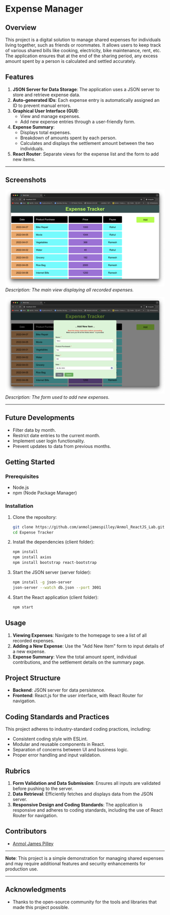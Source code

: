# Expense Manager

## Overview
This project is a digital solution to manage shared expenses for individuals living together, such as friends or roommates. It allows users to keep track of various shared bills like cooking, electricity, bike maintenance, rent, etc. The application ensures that at the end of the sharing period, any excess amount spent by a person is calculated and settled accurately.

## Features
1. **JSON Server for Data Storage**: The application uses a JSON server to store and retrieve expense data.
2. **Auto-generated IDs**: Each expense entry is automatically assigned an ID to prevent manual errors.
3. **Graphical User Interface (GUI)**:
    - View and manage expenses.
    - Add new expense entries through a user-friendly form.
4. **Expense Summary**:
    - Displays total expenses.
    - Breakdown of amounts spent by each person.
    - Calculates and displays the settlement amount between the two individuals.
5. **React Router**: Separate views for the expense list and the form to add new items.

---

## Screenshots

![Expense List](https://github.com/anmoljamespilley/Anmol_ReactJS_Lab/blob/main/Screenshots/Home%20Page.png)
*Description: The main view displaying all recorded expenses.*

![Add Expense Form](https://github.com/anmoljamespilley/Anmol_ReactJS_Lab/blob/main/Screenshots/Form.png)
*Description: The form used to add new expenses.*

---

## Future Developments
- Filter data by month.
- Restrict date entries to the current month.
- Implement user login functionality.
- Prevent updates to data from previous months.

## Getting Started
### Prerequisites
- Node.js
- npm (Node Package Manager)

### Installation
1. Clone the repository:
    ```bash
    git clone https://github.com/anmoljamespilley/Anmol_ReactJS_Lab.git
    cd Expense Tracker
    ```
2. Install the dependencies (client folder):
    ```bash
    npm install
    npm install axios
    npm install bootstrap react-bootstrap
    ```
3. Start the JSON server (server folder):
    ```bash
    npm install -g json-server
    json-server --watch db.json --port 3001
    ```
4. Start the React application (client folder):
    ```bash
    npm start
    ```

## Usage
1. **Viewing Expenses**: Navigate to the homepage to see a list of all recorded expenses.
2. **Adding a New Expense**: Use the "Add New Item" form to input details of a new expense.
3. **Expense Summary**: View the total amount spent, individual contributions, and the settlement details on the summary page.

## Project Structure
- **Backend**: JSON server for data persistence.
- **Frontend**: React.js for the user interface, with React Router for navigation.

## Coding Standards and Practices
This project adheres to industry-standard coding practices, including:
- Consistent coding style with ESLint.
- Modular and reusable components in React.
- Separation of concerns between UI and business logic.
- Proper error handling and input validation.

## Rubrics
1. **Form Validation and Data Submission**: Ensures all inputs are validated before pushing to the server.
2. **Data Retrieval**: Efficiently fetches and displays data from the JSON server.
3. **Responsive Design and Coding Standards**: The application is responsive and adheres to coding standards, including the use of React Router for navigation.

## Contributors
- [Anmol James Pilley](https://github.com/anmoljamespilley)

---

**Note**: This project is a simple demonstration for managing shared expenses and may require additional features and security enhancements for production use.

---

## Acknowledgments
- Thanks to the open-source community for the tools and libraries that made this project possible.
